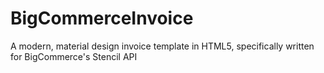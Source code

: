 # BigCommerceInvoice
A modern, material design invoice template in HTML5, specifically written for BigCommerce's Stencil API
